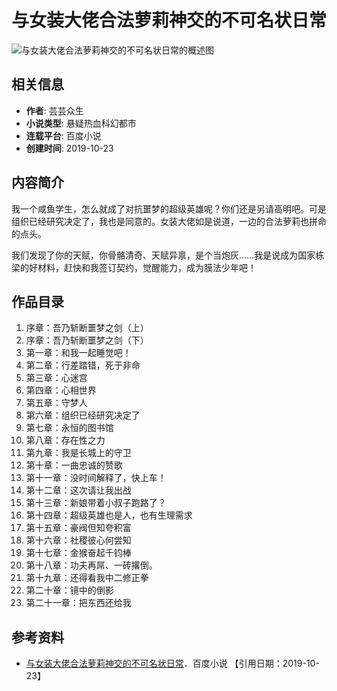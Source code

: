 # 与女装大佬合法萝莉神交的不可名状日常

![与女装大佬合法萝莉神交的不可名状日常的概述图](https://bkimg.cdn.bcebos.com/pic/b219ebc4b74543a982264557455e9d82b9014a90be5d?x-bce-process=image/resize,m_lfit,w_536,limit_1/quality,Q_70)

## 相关信息

- **作者**: 芸芸众生
- **小说类型**: 悬疑热血科幻都市
- **连载平台**: 百度小说
- **创建时间**: 2019-10-23

## 内容简介

我一个咸鱼学生，怎么就成了对抗噩梦的超级英雄呢？你们还是另请高明吧。可是组织已经研究决定了，我也是同意的。女装大佬如是说道，一边的合法萝莉也拼命的点头。

我们发现了你的天赋，你骨骼清奇、天赋异禀，是个当炮灰……我是说成为国家栋梁的好材料，赶快和我签订契约，觉醒能力，成为膜法少年吧！

## 作品目录

1. 序章：吾乃斩断噩梦之剑（上）
2. 序章：吾乃斩断噩梦之剑（下）
3. 第一章：和我一起睡觉吧！
4. 第二章：行差踏错，死于非命
5. 第三章：心迷宫
6. 第四章：心相世界
7. 第五章：守梦人
8. 第六章：组织已经研究决定了
9. 第七章：永恒的图书馆
10. 第八章：存在性之力
11. 第九章：我是长城上的守卫
12. 第十章：一曲忠诚的赞歌
13. 第十一章：没时间解释了，快上车！
14. 第十二章：这次请让我出战
15. 第十三章：新娘带着小叔子跑路了？
16. 第十四章：超级英雄也是人，也有生理需求
17. 第十五章：豪阀但知夸积富
18. 第十六章：社稷彼心何尝知
19. 第十七章：金猴奋起千钧棒
20. 第十八章：功夫再屌、一砖撂倒。
21. 第十九章：还得看我中二修正拳
22. 第二十章：镜中的倒影
23. 第二十一章：把东西还给我

## 参考资料

- [与女装大佬合法萝莉神交的不可名状日常](https://baike.baidu.com/item/%E4%B8%8E%E5%A5%B3%E8%A3%85%E5%A4%A7%E4%BD%AC%E5%90%88%E6%B3%95%E8%90%9D%E8%8E%89%E7%A5%9E%E4%BA%A4%E7%9A%84%E4%B8%8D%E5%8F%AF%E5%90%8D%E7%8A%B6%E6%97%A5%E5%B8%B8/24002763?lemmaFrom=lemma_starMap&fromModule=lemma_starMap&starNodeId=9b9d9c1a6e485035d8269ecc&lemmaIdFrom=24002763)．百度小说 【引用日期：2019-10-23】
<!-- tcd_original_link https://baike.baidu.com/item/%E4%B8%8E%E5%A5%B3%E8%A3%85%E5%A4%A7%E4%BD%AC%E5%90%88%E6%B3%95%E8%90%9D%E8%8E%89%E7%A5%9E%E4%BA%A4%E7%9A%84%E4%B8%8D%E5%8F%AF%E5%90%8D%E7%8A%B6%E6%97%A5%E5%B8%B8/24002763 -->
